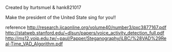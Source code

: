 Created by lturtsmuel & hank821017

Make the president of the United State sing for you!!

reference
http://research.ijcaonline.org/volume40/number3/pxc3877167.pdf
http://statweb.stanford.edu/~dlsun/papers/voice_activity_detection_full.pdf
http://ms12.voip.edu.tw/~paul/Papper/Steganography/iLBC/%28VAD%29Real-Time_VAD_Algorithm.pdf
